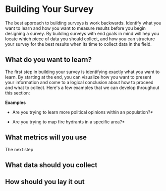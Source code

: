 # Building Your Survey

The best approach to building surveys is work backwards. Identify what you want to learn and how you want to measure results before you begin designing a survey. By building surveys with end goals in mind will hep you locate which piece of data you should collect, and how you can structure your survey for the best results when its time to collect data in the field. 


## **What do you want to learn?**



The first step in building your survey is identifying exactly what you want to learn. By starting at the end, you can visualize how you want to present your information and come to a logical conclusion about how to proceed and what to collect. Here's a few examples that we can develop throughout this section:

**Examples**

* Are you trying to learn more political opinions within an population?*
 
* Are you trying to map fire hydrants in a specific area?*



## **What metrics will you use**



The next step 


## **What data should you collect**




## **How should you lay it out**





